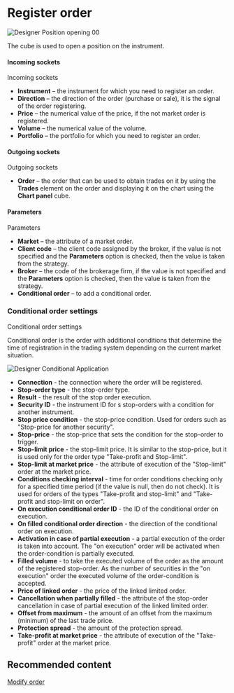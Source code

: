 # Register order

![Designer Position opening 00](~/images/Designer_Position_opening_00.png)

The cube is used to open a position on the instrument.

#### Incoming sockets

Incoming sockets

- **Instrument** – the instrument for which you need to register an order.
- **Direction** – the direction of the order (purchase or sale), it is the signal of the order registering.
- **Price** – the numerical value of the price, if the not market order is registered.
- **Volume** – the numerical value of the volume.
- **Portfolio** – the portfolio for which you need to register an order.

#### Outgoing sockets

Outgoing sockets

- **Order** – the order that can be used to obtain trades on it by using the **Trades** element on the order and displaying it on the chart using the **Chart panel** cube.

#### Parameters

Parameters

- **Market** – the attribute of a market order.
- **Client code** – the client code assigned by the broker, if the value is not specified and the **Parameters** option is checked, then the value is taken from the strategy.
- **Broker** – the code of the brokerage firm, if the value is not specified and the **Parameters** option is checked, then the value is taken from the strategy.
- **Conditional order** – to add a conditional order.

### Conditional order settings

Conditional order settings

Conditional order is the order with additional conditions that determine the time of registration in the trading system depending on the current market situation.

![Designer Conditional Application](~/images/Designer_Conditional_Application.png)

- **Connection** \- the connection where the order will be registered.
- **Stop\-order type** \- the stop\-order type.
- **Result** \- the result of the stop order execution.
- **Security ID** \- the instrument ID for s stop\-orders with a condition for another instrument.
- **Stop price condition** \- the stop\-price condition. Used for orders such as "Stop\-price for another security".
- **Stop\-price** \- the stop\-price that sets the condition for the stop\-order to trigger.
- **Stop\-limit price** \- the stop\-limit price. It is similar to the stop\-price, but it is used only for the order type "Take\-profit and Stop\-limit".
- **Stop\-limit at market price** \- the attribute of execution of the "Stop\-limit" order at the market price.
- **Conditions checking interval** \- time for order conditions checking only for a specified time period (if the value is null, then do not check). It is used for orders of the types "Take\-profit and stop\-limit" and "Take\-profit and stop\-limit on order".
- **On execution conditional order ID** \- the ID of the conditional order on execution.
- **On filled conditional order direction** \- the direction of the conditional order on execution.
- **Activation in case of partial execution** \- a partial execution of the order is taken into account. The "on execution" order will be activated when the order\-condition is partially executed.
- **Filled volume** \- to take the executed volume of the order as the amount of the registered stop\-order. As the number of securities in the "on execution" order the executed volume of the order\-condition is accepted.
- **Price of linked order** \- the price of the linked limited order.
- **Cancellation when partially filled** \- the attribute of the stop\-order cancellation in case of partial execution of the linked limited order.
- **Offset from maximum** \- the amount of an offset from the maximum (minimum) of the last trade price.
- **Protection spread** \- the amount of the protection spread.
- **Take\-profit at market price** \- the attribute of execution of the "Take\-profit" order at the market price.

## Recommended content

[Modify order](Designer_Orders_Moving.md)
